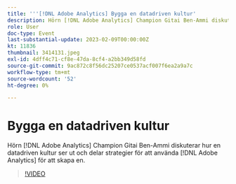 ```yaml
---
title: '''[!DNL Adobe Analytics] Bygga en datadriven kultur'
description: Hörn [!DNL Adobe Analytics] Champion Gitai Ben-Ammi diskuterar hur en datadriven kultur ser ut och delar strategier för att använda [!DNL Adobe Analytics] för att skapa en.
role: User
doc-type: Event
last-substantial-update: 2023-02-09T00:00:00Z
kt: 11836
thumbnail: 3414131.jpeg
exl-id: 4dff4c71-cf8e-47da-8cf4-a2bb349d58fd
source-git-commit: 9ac872c8f56dc25207ce0537acf007f6ea2a9a7c
workflow-type: tm+mt
source-wordcount: '52'
ht-degree: 0%

---
```


# Bygga en datadriven kultur

Hörn [!DNL Adobe Analytics] Champion Gitai Ben-Ammi diskuterar hur en datadriven kultur ser ut och delar strategier för att använda [!DNL Adobe Analytics] för att skapa en.

>[!VIDEO](https://video.tv.adobe.com/v/3414131/?quality=12&learn=on)
